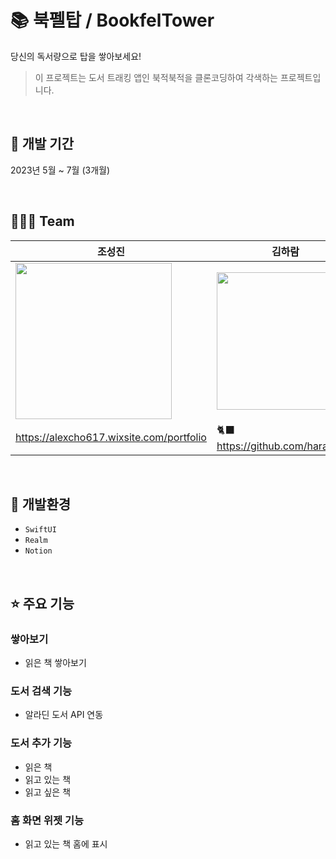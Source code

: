 # 📚 북펠탑 / BookfelTower 
당신의 독서량으로 탑을 쌓아보세요!<br>
> 이 프로젝트는 도서 트래킹 앱인 북적북적을 클론코딩하여 각색하는 프로젝트입니다.
<br>

## 📆  개발 기간
2023년 5월 ~ 7월 (3개월)

<br>

## 👩🏻‍💻  Team
|조성진|김하람|
|---|---|
|<img src = "https://static.wixstatic.com/media/33c8bd_64f0f718ab5c4ecf85ebb5469ff58ba6~mv2.jpg/v1/fill/w_960,h_960,al_c,q_85,usm_0.66_1.00_0.01,enc_auto/IMG_0508.jpg" width = 250></img>|<img src="https://github.com/alexcho617/BookfelTower/assets/97924765/4b0ee7b3-23c8-4449-b547-9acd714f6b29" width=220></img>|
|https://alexcho617.wixsite.com/portfolio|🐈‍⬛ <https://github.com/haram22>|

<br>

## 🔨  개발환경
- `SwiftUI`
- `Realm`
- `Notion`

<br>

## ⭐️ 주요 기능
### 쌓아보기
- 읽은 책 쌓아보기
### 도서 검색 기능
- 알라딘 도서 API 연동
### 도서 추가 기능
- 읽은 책
- 읽고 있는 책
- 읽고 싶은 책
### 홈 화면 위젯 기능
- 읽고 있는 책 홈에 표시

